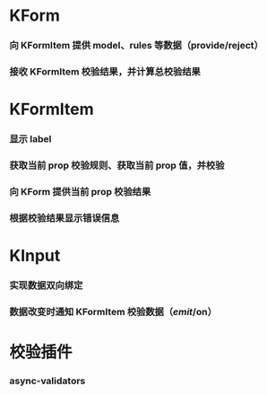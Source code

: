 # KForm
### 向 KFormItem 提供 model、rules 等数据（provide/reject）
### 接收 KFormItem 校验结果，并计算总校验结果

# KFormItem
### 显示 label
### 获取当前 prop 校验规则、获取当前 prop 值，并校验
### 向 KForm 提供当前 prop 校验结果
### 根据校验结果显示错误信息

# KInput
### 实现数据双向绑定
### 数据改变时通知 KFormItem 校验数据（$emit/$on）

# 校验插件
### async-validators
